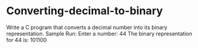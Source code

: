 # Converting-decimal-to-binary
Write a C program that converts a decimal number into its binary representation. Sample Run: Enter a number: 44 The binary representation for 44 is: 101100

